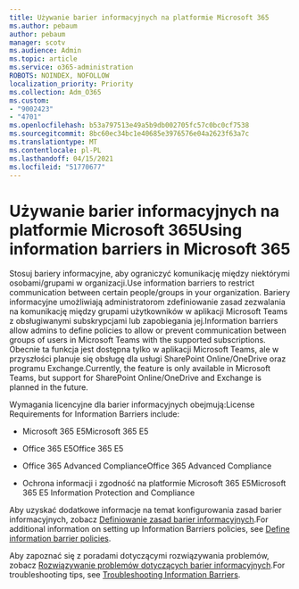 ```yaml
---
title: Używanie barier informacyjnych na platformie Microsoft 365
ms.author: pebaum
author: pebaum
manager: scotv
ms.audience: Admin
ms.topic: article
ms.service: o365-administration
ROBOTS: NOINDEX, NOFOLLOW
localization_priority: Priority
ms.collection: Adm_O365
ms.custom:
- "9002423"
- "4701"
ms.openlocfilehash: b53a797513e49a5b9db002705fc57c0bc0cf7538
ms.sourcegitcommit: 8bc60ec34bc1e40685e3976576e04a2623f63a7c
ms.translationtype: MT
ms.contentlocale: pl-PL
ms.lasthandoff: 04/15/2021
ms.locfileid: "51770677"
---
```

# <a name="using-information-barriers-in-microsoft-365"></a><span data-ttu-id="22dc5-102">Używanie barier informacyjnych na platformie Microsoft 365</span><span class="sxs-lookup"><span data-stu-id="22dc5-102">Using information barriers in Microsoft 365</span></span>

<span data-ttu-id="22dc5-103">Stosuj bariery informacyjne, aby ograniczyć komunikację między niektórymi osobami/grupami w organizacji.</span><span class="sxs-lookup"><span data-stu-id="22dc5-103">Use information barriers to restrict communication between certain people/groups in your organization.</span></span> <span data-ttu-id="22dc5-104">Bariery informacyjne umożliwiają administratorom zdefiniowanie zasad zezwalania na komunikację między grupami użytkowników w aplikacji Microsoft Teams z obsługiwanymi subskrypcjami lub zapobiegania jej.</span><span class="sxs-lookup"><span data-stu-id="22dc5-104">Information barriers allow admins to define policies to allow or prevent communication between groups of users in Microsoft Teams with the supported subscriptions.</span></span>  <span data-ttu-id="22dc5-105">Obecnie ta funkcja jest dostępna tylko w aplikacji Microsoft Teams, ale w przyszłości planuje się obsługę dla usługi SharePoint Online/OneDrive oraz programu Exchange.</span><span class="sxs-lookup"><span data-stu-id="22dc5-105">Currently, the feature is only available in Microsoft Teams, but support for SharePoint Online/OneDrive and Exchange is planned in the future.</span></span>

<span data-ttu-id="22dc5-106">Wymagania licencyjne dla barier informacyjnych obejmują:</span><span class="sxs-lookup"><span data-stu-id="22dc5-106">License Requirements for Information Barriers include:</span></span>

- <span data-ttu-id="22dc5-107">Microsoft 365 E5</span><span class="sxs-lookup"><span data-stu-id="22dc5-107">Microsoft 365 E5</span></span>

- <span data-ttu-id="22dc5-108">Office 365 E5</span><span class="sxs-lookup"><span data-stu-id="22dc5-108">Office 365 E5</span></span>

- <span data-ttu-id="22dc5-109">Office 365 Advanced Compliance</span><span class="sxs-lookup"><span data-stu-id="22dc5-109">Office 365 Advanced Compliance</span></span>

- <span data-ttu-id="22dc5-110">Ochrona informacji i zgodność na platformie Microsoft 365 E5</span><span class="sxs-lookup"><span data-stu-id="22dc5-110">Microsoft 365 E5 Information Protection and Compliance</span></span>

<span data-ttu-id="22dc5-111">Aby uzyskać dodatkowe informacje na temat konfigurowania zasad barier informacyjnych, zobacz [Definiowanie zasad barier informacyjnych](https://docs.microsoft.com/microsoft-365/compliance/information-barriers-policies).</span><span class="sxs-lookup"><span data-stu-id="22dc5-111">For additional information on setting up Information Barriers policies, see [Define information barrier policies](https://docs.microsoft.com/microsoft-365/compliance/information-barriers-policies).</span></span>

<span data-ttu-id="22dc5-112">Aby zapoznać się z poradami dotyczącymi rozwiązywania problemów, zobacz [Rozwiązywanie problemów dotyczących barier informacyjnych](https://docs.microsoft.com/microsoft-365/compliance/information-barriers-troubleshooting).</span><span class="sxs-lookup"><span data-stu-id="22dc5-112">For troubleshooting tips, see [Troubleshooting Information Barriers](https://docs.microsoft.com/microsoft-365/compliance/information-barriers-troubleshooting).</span></span>
